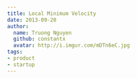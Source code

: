 ```yaml
---
title: Local Minimum Velocity
date: 2013-09-20
author:
  name: Truong Nguyen
  github: constantx
  avatar: http://i.imgur.com/mDTn6eC.jpg
tags:
- product
- startup
---
```

